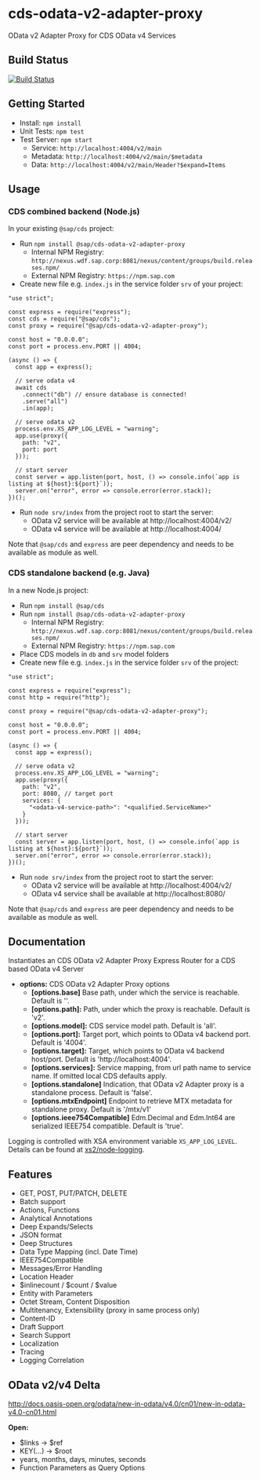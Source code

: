 # cds-odata-v2-adapter-proxy

OData v2 Adapter Proxy for CDS OData v4 Services

## Build Status

[![Build Status](https://gkecdxodata.jaas-gcp.cloud.sap.corp/buildStatus/icon?job=cds-community%2Fcds-odata-v2-adapter-proxy%2Fmaster)](https://gkecdxodata.jaas-gcp.cloud.sap.corp/job/cds-community/job/cds-odata-v2-adapter-proxy/job/master/)

## Getting Started

- Install: `npm install`
- Unit Tests: `npm test`
- Test Server: `npm start`
  - Service: `http://localhost:4004/v2/main`
  - Metadata: `http://localhost:4004/v2/main/$metadata`
  - Data: `http://localhost:4004/v2/main/Header?$expand=Items`

## Usage

### CDS combined backend (Node.js)

In your existing `@sap/cds` project:

- Run `npm install @sap/cds-odata-v2-adapter-proxy`
  - Internal NPM Registry: `http://nexus.wdf.sap.corp:8081/nexus/content/groups/build.releases.npm/`
  - External NPM Registry: `https://npm.sap.com`
- Create new file e.g. `index.js` in the service folder `srv` of your project:

```
"use strict";

const express = require("express");
const cds = require("@sap/cds");
const proxy = require("@sap/cds-odata-v2-adapter-proxy");

const host = "0.0.0.0";
const port = process.env.PORT || 4004;

(async () => {
  const app = express();

  // serve odata v4
  await cds
    .connect("db") // ensure database is connected!
    .serve("all")
    .in(app);

  // serve odata v2
  process.env.XS_APP_LOG_LEVEL = "warning";
  app.use(proxy({
    path: "v2",
    port: port
  }));

  // start server
  const server = app.listen(port, host, () => console.info(`app is listing at ${host}:${port}`));
  server.on("error", error => console.error(error.stack));
})();
```

- Run `node srv/index` from the project root to start the server:
  - OData v2 service will be available at http://localhost:4004/v2/<service-path>
  - OData v4 service will be available at http://localhost:4004/<service-path>

Note that `@sap/cds` and `express` are peer dependency and needs to be available as module as well.

### CDS standalone backend (e.g. Java)

In a new Node.js project:
- Run `npm install @sap/cds`
- Run `npm install @sap/cds-odata-v2-adapter-proxy`
    - Internal NPM Registry: `http://nexus.wdf.sap.corp:8081/nexus/content/groups/build.releases.npm/`
    - External NPM Registry: `https://npm.sap.com`
- Place CDS models in `db` and `srv` model folders
- Create new file e.g. `index.js` in the service folder `srv` of the project:

```
"use strict";

const express = require("express");
const http = require("http");

const proxy = require("@sap/cds-odata-v2-adapter-proxy");

const host = "0.0.0.0";
const port = process.env.PORT || 4004;

(async () => {
  const app = express();

  // serve odata v2
  process.env.XS_APP_LOG_LEVEL = "warning";
  app.use(proxy({
    path: "v2",
    port: 8080, // target port
    services: {
      "<odata-v4-service-path>": "<qualified.ServiceName>"
    }
  }));

  // start server
  const server = app.listen(port, host, () => console.info(`app is listing at ${host}:${port}`));
  server.on("error", error => console.error(error.stack));
})();
```

- Run `node srv/index` from the project root to start the server:
    - OData v2 service will be available at http://localhost:4004/v2/<odata-v4-service-path>
    - OData v4 service shall be available at http://localhost:8080/<odata-v4-service-path>

Note that `@sap/cds` and `express` are peer dependency and needs to be available as module as well.

## Documentation

Instantiates an CDS OData v2 Adapter Proxy Express Router for a CDS based OData v4 Server

- **options:** CDS OData v2 Adapter Proxy options
  - **[options.base]** Base path, under which the service is reachable. Default is ''.
  - **[options.path]:** Path, under which the proxy is reachable. Default is 'v2'.
  - **[options.model]:** CDS service model path. Default is 'all'.
  - **[options.port]:** Target port, which points to OData v4 backend port. Default is '4004'.
  - **[options.target]:** Target, which points to OData v4 backend host/port. Default is 'http://localhost:4004'.
  - **[options.services]:** Service mapping, from url path name to service name. If omitted local CDS defaults apply.
  - **[options.standalone]** Indication, that OData v2 Adapter proxy is a standalone process. Default is 'false'.
  - **[options.mtxEndpoint]** Endpoint to retrieve MTX metadata for standalone proxy. Default is '/mtx/v1'
  - **[options.ieee754Compatible]** Edm.Decimal and Edm.Int64 are serialized IEEE754 compatible. Default is 'true'.

Logging is controlled with XSA environment variable `XS_APP_LOG_LEVEL`.
Details can be found at [xs2/node-logging](https://github.wdf.sap.corp/xs2).

## Features

- GET, POST, PUT/PATCH, DELETE
- Batch support
- Actions, Functions
- Analytical Annotations
- Deep Expands/Selects
- JSON format
- Deep Structures
- Data Type Mapping (incl. Date Time)
- IEEE754Compatible
- Messages/Error Handling
- Location Header
- $inlinecount / $count / \$value
- Entity with Parameters
- Octet Stream, Content Disposition
- Multitenancy, Extensibility (proxy in same process only)
- Content-ID
- Draft Support
- Search Support
- Localization
- Tracing
- Logging Correlation

## OData v2/v4 Delta

http://docs.oasis-open.org/odata/new-in-odata/v4.0/cn01/new-in-odata-v4.0-cn01.html

**Open:**

- $links -> $ref
- KEY(...) -> \$root
- years, months, days, minutes, seconds
- Function Parameters as Query Options
